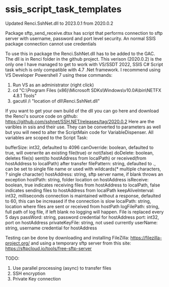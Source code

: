 # ssis_script_task_templates
Updated Renci.SshNet.dll to 2023.0.1 from 2020.0.2

Package sftp_send_receive.dtsx has script that performs connection to sftp server with username, password and port level security. An normal SSIS package connection cannot use credentials

To use this in package the Renci.SshNet.dll has to be added to the GAC. The dll is in Renci folder in the github project. This verison (2020.0.2) is the only one I have managed 
to get to work with VS/SSDT 2022, SSIS C# Script task which is only compatible with 4.7 .Net framework.
I recommend using VS Developer Powershell 7 using these commands:
1. Run VS as an administrator (right click)
2. cd "C:\Program Files (x86)\Microsoft SDKs\Windows\v10.0A\bin\NETFX 4.8.1 Tools"
3. gacutil /i "location of dll\Renci.SshNet.dll"

If you want to get your own build of the dll you can go here and download the Renci's source code on github: https://github.com/sshnet/SSH.NET/releases/tag/2020.0.2
Here are the varibles in ssis and their use. They can be converted to parameters as well but you will need to alter the ScriptMain code for VariableDispenser. All variables are scoped to the Script Task:

bufferSize:			int32, defaulted to 4096
canOverride:		boolean, defaulted to true, will overwrite an existing file(true) or not(false)
doDelete:			boolean, deletes file(s) sent(to hostAddress from localPath) or received(from hostAddress to localPath) after transfer
filePattern:		string, defaulted to *.*, can be set to single file name or used with wildcards(* multiple characters, ? single character)
hostAddress:		string, sftp server name, if blank throws an exception
hostPath:			string, folder location on hostAddress
isReceive:			boolean, true indicates receiving files from hostAddress to localPath, false indicates sending files to hostAddress from localPath
keepAliveInterval:	int32, milliseconds connection is maintained without a response, defaulted to 60, this can be increased if the connection is slow
localPath:			string, location where files are sent or received from hostPath
logFilePath:		string, full path of log file, if left blank no logging will happen. File is replaced every 5 days
passWord:			string, password credential for hostAddress
port:				int32, port on hostAddress
privateKeyFile:		string, not used currently
userName:			string, username credential for hostAddress

Testing can be done by downloading and installing FileZilla: https://filezilla-project.org/ and using a temporary sftp server from this site: https://sftpcloud.io/tools/free-sftp-server



TODO:
1. Use parallel processing (async) to transfer files
2. SSH encryption
3. Private Key connection